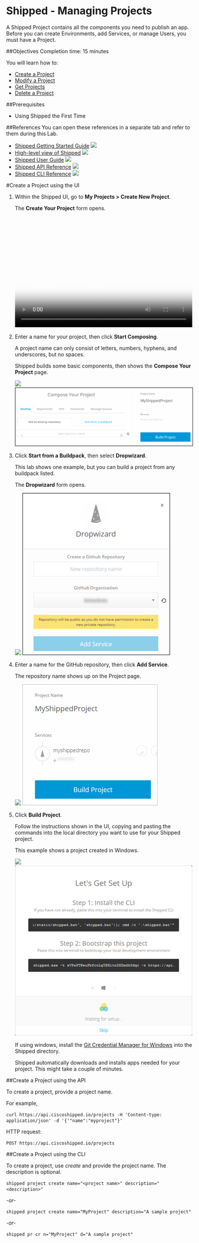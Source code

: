 # Shipped - Managing Projects
A Shipped Project contains all the components you need to publish an app. Before you can create Environments, add Services, or manage Users, you must have a Project.



##Objectives
Completion time: 15 minutes

You will learn how to:

- <a href="#create">Create a Project</a>
- <a href="2.md">Modify a Project</a>
- <a href="3.md">Get Projects</a>
- <a href="4.md">Delete a Project</a>



##Prerequisites

- Using Shipped the First Time


##References
You can open these references in a separate tab and refer to them during this Lab.



- <a href="#" target="_blank">Shipped Getting Started Guide</a>  ![](posts/files/shipped-manage-projects/assets/icon-open-link.jpg)
- <a href="https://cisco.jiveon.com/docs/DOC-811787" target="_blank">High-level view of Shipped</a>  ![](posts/files/shipped-manage-projects/assets/icon-open-link.jpg)
- <a href="#" target="_blank">Shipped User Guide</a>  ![](posts/files/shipped-manage-projects/assets/icon-open-link.jpg)
- <a href="#" target="_blank">Shipped API Reference</a>  ![](posts/files/shipped-manage-projects/assets/icon-open-link.jpg)
- <a href="#" target="_blank">Shipped CLI Reference</a>  ![](posts/files/shipped-manage-projects/assets/icon-open-link.jpg)





#<a name="create"></a>Create a Project using the UI

1. Within the Shipped UI, go to **My Projects > Create New Project**.

	The **Create Your Project** form opens.

	<video poster="assets/create-project.png" width="480" height="300" none controls> <source src="assets/shipped-new-project.mp4" type="video/mp4"> </video>

2. Enter a name for your project, then click **Start Composing**.

	A project name can only consist of letters, numbers, hyphens, and underscores, but no spaces.

	Shipped builds some basic components, then shows the **Compose Your Project** page.

	![](posts/files/shipped-manage-projects/assets/compose-your-project.png)
	<img src="assets/compose-your-project.png" border="1">


3. Click **Start from a Buildpack**, then select **Dropwizard**.

	This lab shows one example, but you can build a project from any buildpack listed.

	The **Dropwizard** form opens.

	![](posts/files/shipped-manage-projects/assets/dropwizard.png)
	<img src="assets/dropwizard.png" border="1">

4. Enter a name for the GitHub repository, then click **Add Service**.

	The repository name shows up on the Project page.

	![](posts/files/shipped-manage-projects/assets/build-project.png)
	<img src="assets/build-project.png">

5. Click **Build Project**.

	Follow the instructions shown in the UI, copying and pasting the commands into the local directory you want to use for your Shipped project.

	This example shows a project created in Windows.

	![](posts/files/shipped-manage-projects/assets/set-up.png)
	<img src="assets/set-up.png">

	If using windows, install the <a href="https://github.com/Microsoft/Git-Credential-Manager-for-Windows/releases"  target="_blank">Git Credential Manager for Windows</a> into the Shipped directory.

	Shipped automatically downloads and installs apps needed for your project. This might take a couple of minutes.








##Create a Project using the API

To create a project, provide a project name.

For example,

	curl https://api.ciscoshipped.io/projects -H 'Content-type: application/json' -d '{'"name":"myproject"}'

HTTP request:
	
	POST https://api.ciscoshipped.io/projects







##Create a Project using the CLI

To create a project, use *create* and provide the project name. The description is optional.

	shipped project create name="<project name>" description="<description>"

*-or-*

	shipped project create name="MyProject" description="A sample project"

*-or-*

	shipped pr cr n="MyProject" d="A sample project"


